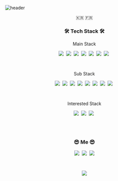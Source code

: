 ![header](https://capsule-render.vercel.app/api?type=soft&color=auto&height=150&section=header&text=LEE%20YEONG%20MO&fontSize=70&animation=twinkling)

<p align="center"> 🇰🇷 🇫🇷 </p>

<h3 align="center">🛠 Tech Stack 🛠</h3>

<p align="center"> Main Stack </p>

<p align="center">
  <img src="https://img.shields.io/badge/Typescript-3178C6?style=flat-square&logo=typescript&logoColor=white"/></a>&nbsp 
  <img src="https://img.shields.io/badge/React-61DAFB?style=flat-square&logo=react&logoColor=white"/></a>&nbsp 
  <img src="https://img.shields.io/badge/NextJS-000000?style=flat-square&logo=next.js&logoColor=white"/></a>&nbsp 
  <img src="https://img.shields.io/badge/Redux-764ABC?style=flat-square&logo=redux&logoColor=white"/></a>&nbsp 
  <img src="https://img.shields.io/badge/ReduxSaga-999999?style=flat-square&logo=Redux-Saga&logoColor=white"/></a>&nbsp 
  <img src="https://img.shields.io/badge/PostCSS-DD3A0A?style=flat-square&logo=postcss&logoColor=white"/></a>&nbsp 
  <img src="https://img.shields.io/badge/Jest-C21325?style=flat-square&logo=jest&logoColor=white"/></a>&nbsp 
</p>
  <br>
  
<p align="center"> Sub Stack </p>

<p align="center">
  <img src="https://img.shields.io/badge/NodeJS-339933?style=flat-square&logo=node.js&logoColor=white"/></a>&nbsp 
  <img src="https://img.shields.io/badge/Express-000000?style=flat-square&logo=Express&logoColor=white"/></a>&nbsp 
  <img src="https://img.shields.io/badge/Mysql-E6B91E?style=flat-square&logo=MySql&logoColor=white"/></a>&nbsp 
  <img src="https://img.shields.io/badge/MongoDB-DB3552?style=flat-square&logo=MongoDB&logoColor=white"/></a>&nbsp 
  <img src="https://img.shields.io/badge/aws-333664?style=flat-square&logo=amazon-aws&logoColor=white"/></a>&nbsp 
  <img src="https://img.shields.io/badge/Nginx-269539?style=flat-square&logo=nginx&logoColor=white"/></a>&nbsp 
  <img src="https://img.shields.io/badge/Docker-005571?style=flat-square&logo=docker&logoColor=white"/></a>&nbsp
  <img src="https://img.shields.io/badge/Travis CI-ffb13b?style=flat-square&logo=travis-CI&logoColor=white"/></a>&nbsp 
</p>

  <br>
  
<p align="center"> Interested Stack </p>

<p align="center">
  <img src="https://img.shields.io/badge/GraphQL-E10098?style=flat-square&logo=graphql&logoColor=white"/></a>&nbsp 
  <img src="https://img.shields.io/badge/Docker-005571?style=flat-square&logo=docker&logoColor=white"/></a>&nbsp 
  <img src="https://img.shields.io/badge/Travis CI-ffb13b?style=flat-square&logo=travis-CI&logoColor=white"/></a>&nbsp  
</p>


<br><br>
<h3 align="center"> 😎 Me 😎 </h3>
<p align="center">
  <a href="https://blog.naver.com/samm162"><img src="https://img.shields.io/badge/Tech%20Blog-11B48A?style=flat-square&logo=NativeScript&logoColor=white&link=https://blog.naver.com/samm162"/></a>&nbsp
  <a href="https://www.instagram.com/martien_lee/"><img src="https://img.shields.io/badge/Instagram-E4405F?style=flat-square&logo=Instagram&logoColor=white&link=https://www.instagram.com/martien_lee/"/></a>&nbsp
  <a href="mailto:yeongmolee2@gmail.com"><img src="https://img.shields.io/badge/Gmail-d14836?style=flat-square&logo=Gmail&logoColor=white&link=yeongmolee2@gmail.com"/></a>
</p>
<br>

<p align="center">
  <a href="https://hits.seeyoufarm.com"><img src="https://hits.seeyoufarm.com/api/count/incr/badge.svg?url=https%3A%2F%2Fgithub.com%2Fyeongbba&count_bg=%2389cd75&title_bg=%2386757E&icon=github.svg&icon_color=%23E1DEDE&title=hits&edge_flat=false"/></a>
</p>
